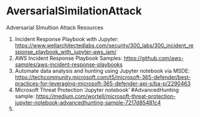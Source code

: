 # AversarialSimilationAttack
Adversarial SImultion Attack Resources

1. Incident Response Playbook with Jupyter: https://www.wellarchitectedlabs.com/security/300_labs/300_incident_response_playbook_with_jupyter-aws_iam/ 
2. AWS Incident Response Playbook Samples: https://github.com/aws-samples/aws-incident-response-playbooks
3. Automate data analysis and hunting using Jupyter notebook via MSDE: https://techcommunity.microsoft.com/t5/microsoft-365-defender/best-practices-for-leveraging-microsoft-365-defender-api-s/ba-p/2290463
4. Microsoft Threat Protection ‘Jupyter notebook’ #AdvancedHunting sample: https://medium.com/wortell/microsoft-threat-protection-jupyter-notebook-advancedhunting-sample-7217d85481c4
5. 
